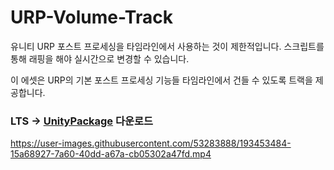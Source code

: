 # URP-Volume-Track

유니티 URP 포스트 프로세싱을 타임라인에서 사용하는 것이 제한적입니다.
스크립트를 통해 래핑을 해야 실시간으로 변경할 수 있습니다.

이 에셋은 URP의 기본 포스트 프로세싱 기능들 타임라인에서 건들 수 있도록 트랙을 제공합니다.

### LTS -> [UnityPackage](https://github.com/NK-Studio/URP-Volume-Track/releases/tag/1.0.0) 다운로드

https://user-images.githubusercontent.com/53283888/193453484-15a68927-7a60-40dd-a67a-cb05302a47fd.mp4
